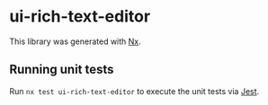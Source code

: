 # ui-rich-text-editor

This library was generated with [Nx](https://nx.dev).

## Running unit tests

Run `nx test ui-rich-text-editor` to execute the unit tests via [Jest](https://jestjs.io).

